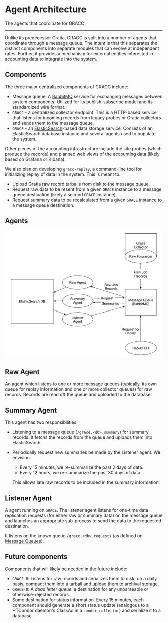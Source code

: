 # Agent Architecture

The agents that coordinate for GRACC

---

Unlike its predecessor Gratia, GRACC is split into a number of agents that coordinate through a message queue.  The intent is that this separates the distinct components into separate modules that can evolve at independent rates.  Further, it provides a mechanism for external entities interested in accounting data to integrate into the system.

Components
----------

The three major centralized components of GRACC include:

* Message queue: A [RabbitMQ](https://www.rabbitmq.com/) service for exchanging messages between system components.  Utilized for its publish-subscribe model and its standardized wire format.
* `GRACC` - a centralized collector endpoint.  This is a HTTP-based service that listens for incoming records from legacy probes or  Gratia collectors and sends them to the message queue.
* `GRACE` - an [ElasticSearch](https://www.elastic.co/)-based data storage service.  Consists of an ElasticSearch database instance and several agents used to populate the system.

Other pieces of the accounting infrastructure include the site probes (which produce the records) and planned web views of the accounting data (likely based on Grafana or Kibana).

We also plan on developing `gracc-replay`, a command-line tool for initializing replay of data in the system.  This is meant to:

* Upload Gratia raw record tarballs from disk to the message queue.
* Request raw data to be resent from a given `GRACE` instance to a message queue destination (likely a second `GRACE` instance).
* Request summary data to be recalculated from a given `GRACE` instance to a message queue destination.

Agents
------

![GRACC Agent Overview](../images/AgentOverview.png)

## Raw Agent

An agent which listens to one or more message queues (typically, its own queue for replay information and one or more collector queues) for raw records.  Records are read off the queue and uploaded to the database.

## Summary Agent

This agent has two responsibilities:

   * Listening to a message queue (`/grace.<db>.summary`) for summary records.  It fetchs the records from the queue and uploads them into ElasticSearch.
   * Periodically request new summaries be made by the Listener agent.  We envision:

      * Every 15 minutes, we re-summarize the past 2 days of data.
      * Every 12 hours, we re-summarize the past 30 days of data.

      This allows late raw records to be included in the summary information.

## Listener Agent

A agent running on `GRACE`.  The listener agent listens for one-time data replication requests (for either raw or summary data) on the message queue and launches an appropriate sub-process to send the data to the requested destination.

It listens on the known queue `/gracc.<db>.requests` (as defined on [Message Queues](message-queues.md)).  





Future components
-----------------

Components that will likely be needed in the future include:

* `GRACE-B`: Listens for raw records and serializes them to disk; on a daily basis, compact them into a tarball and upload them to archival storage.
* `GRACE-D`: A _dead letter queue_: a destination for any unparseable or otherwise-rejected records.
* Some destination for status information.  Every 15 minutes, each component should generate a short status update (analogous to a HTCondor daemon's ClassAd in a `condor_collector`) and serialize it to a database.

